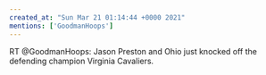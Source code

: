 ```yaml
---
created_at: "Sun Mar 21 01:14:44 +0000 2021"
mentions: ['GoodmanHoops']
---
```


RT @GoodmanHoops: Jason Preston and Ohio just knocked off the defending champion Virginia Cavaliers.